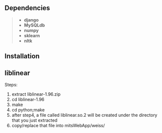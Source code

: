 ## Dependencies

> - **django**
> - **MySQLdb** 
> - **numpy** 
> - **sklearn**
> - **nltk**

## Installation 

## liblinear
Steps:
1. extract liblinear-1.96.zip
2. cd liblinear-1.96
3. make
4. cd python;make
5. after step4, a file called liblinear.so.2 will be created under the directory that you just extracted
6. copy/replace that file into mitsWebApp/weiss/

